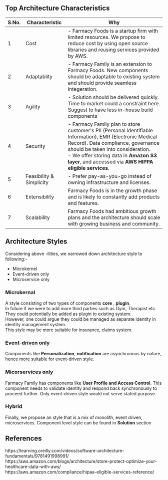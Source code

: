 <h2>Top Architecture Characteristics</h2>

S.No.|Characteristic|Why
-----|--------------|---
1|Cost| - Farmacy Foods is a startup firm with limited resources. We propose to reduce cost by using open source libraries and reusing services provided by AWS. 
2|Adaptablity| - Farmacy Family is an extension to Farmacy Foods. New components should be adaptable to existing system and should provide seamless integeration. 
3|Agility| - Solution should be delivered quickly. Time to market could a constraint here. Suggest to have less in-house build components 
4|Security| - Farmacy Family plan to store customer's PII (Personal Identifiable Information), EMR (Electronic Medical Record). Data compliance, governance should be taken into consideration. <br/>- We offer storing data in <strong>Amazon S3 layer</strong>, and accessed via <strong>AWS HIPPA eligible services</strong>. 
5|Feasibility & Simplicity| - Prefer pay-as-you-go instead of owning infrastructure and licenses.
6|Extensibility|Farmacy Foods is in the growth phase and is likely to constantly add products and features.
7|Scalability|Farmacy Foods had ambitious growth plans and the architecture should scale with growing business and community.


<h2>Architecture Styles</h2>

Considering above -ilities, we narrowed down architecture style to following:-
  * Microkernel
  * Event-driven only
  * Microservice only

<h3>Microkernal</h3>
  A style consisting of two types of components <strong>core</strong> , <strong>plugin</strong>. <br/> In future if we were to add more third parties such as Gym, Therapist etc. They could potentially be added as plugin to existing system. <br/> However, one could argue they could be managed as separate identity in identity management system.<br/> This style may be more suitable for insurance, claims system.

<h3>Event-driven only</h3>
  Components like <strong>Personalization</strong>, <strong>notification</strong> are asynchronous by nature, hence more suitable for event-driven style.

<h3>Micorservices only</h3>
   Farmacy Family has components like <strong>User Profile and Access Control</strong>. This component needs to validate identity and respond back synchronously to proceed further. Only event-driven style would not serve stated purpose.
  
<h3>Hybrid</h3>
 Finally, we propose an style that is a mix of monolith, event driven, microservices. Component level style can be found in <strong>Solution</strong> section
   
<h2>References</h2>
https://learning.oreilly.com/videos/software-architecture-fundamentals/9781491998991/ <br/> https://aws.amazon.com/blogs/architecture/store-protect-optimize-your-healthcare-data-with-aws/ <br/> https://aws.amazon.com/compliance/hipaa-eligible-services-reference/ 
